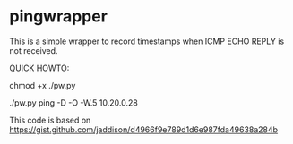 # pingwrapper
This is a simple wrapper to record timestamps when ICMP ECHO REPLY is not received.

QUICK HOWTO:

chmod +x ./pw.py

./pw.py ping -D -O -W.5 10.20.0.28

This code is based on https://gist.github.com/jaddison/d4966f9e789d1d6e987fda49638a284b
